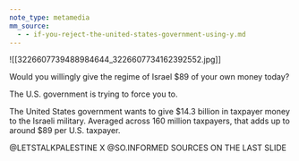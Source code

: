 ```yaml
---
note_type: metamedia
mm_source:
  - - if-you-reject-the-united-states-government-using-y.md
---
```


![[3226607739488984644_3226607734162392552.jpg]]

Would you willingly give the regime of
Israel $89 of your own money today?

The U.S. government is trying to force you to.

The United States government wants to give $14.3 billion in taxpayer
money to the Israeli military. Averaged across 160 million taxpayers,
that adds up to around $89 per U.S. taxpayer.

@LETSTALKPALESTINE X @SO.INFORMED
SOURCES ON THE LAST SLIDE

